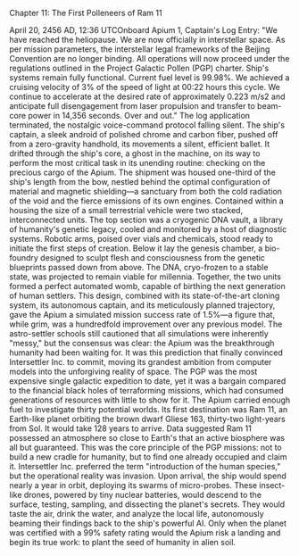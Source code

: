 Chapter 11: The First Polleneers of Ram 11

April 20, 2456 AD, 12:36 UTCOnboard Apium 1, Captain's Log Entry:
"We have reached the heliopause. We are now officially in interstellar space. As per mission parameters, the interstellar legal frameworks of the Beijing Convention are no longer binding. All operations will now proceed under the regulations outlined in the Project Galactic Pollen (PGP) charter. Ship's systems remain fully functional. Current fuel level is 99.98%. We achieved a cruising velocity of 3% of the speed of light at 00:22 hours this cycle. We continue to accelerate at the desired rate of approximately 0.223 m/s2 and anticipate full disengagement from laser propulsion and transfer to beam-core power in 14,356 seconds. Over and out."
The log application terminated, the nostalgic voice-command protocol falling silent. The ship's captain, a sleek android of polished chrome and carbon fiber, pushed off from a zero-gravity handhold, its movements a silent, efficient ballet. It drifted through the ship's core, a ghost in the machine, on its way to perform the most critical task in its unending routine: checking on the precious cargo of the Apium.
The shipment was housed one-third of the ship's length from the bow, nestled behind the optimal configuration of material and magnetic shielding—a sanctuary from both the cold radiation of the void and the fierce emissions of its own engines. Contained within a housing the size of a small terrestrial vehicle were two stacked, interconnected units. The top section was a cryogenic DNA vault, a library of humanity's genetic legacy, cooled and monitored by a host of diagnostic systems. Robotic arms, poised over vials and chemicals, stood ready to initiate the first steps of creation. Below it lay the genesis chamber, a bio-foundry designed to sculpt flesh and consciousness from the genetic blueprints passed down from above. The DNA, cryo-frozen to a stable state, was projected to remain viable for millennia. Together, the two units formed a perfect automated womb, capable of birthing the next generation of human settlers.
This design, combined with its state-of-the-art cloning system, its autonomous captain, and its meticulously planned trajectory, gave the Apium a simulated mission success rate of 1.5%—a figure that, while grim, was a hundredfold improvement over any previous model. The astro-settler schools still cautioned that all simulations were inherently "messy," but the consensus was clear: the Apium was the breakthrough humanity had been waiting for. It was this prediction that finally convinced Intersettler Inc. to commit, moving its grandest ambition from computer models into the unforgiving reality of space. The PGP was the most expensive single galactic expedition to date, yet it was a bargain compared to the financial black holes of terraforming missions, which had consumed generations of resources with little to show for it.
The Apium carried enough fuel to investigate thirty potential worlds. Its first destination was Ram 11, an Earth-like planet orbiting the brown dwarf Gliese 163, thirty-two light-years from Sol. It would take 128 years to arrive. Data suggested Ram 11 possessed an atmosphere so close to Earth's that an active biosphere was all but guaranteed. This was the core principle of the PGP missions: not to build a new cradle for humanity, but to find one already occupied and claim it. Intersettler Inc. preferred the term "introduction of the human species," but the operational reality was invasion.
Upon arrival, the ship would spend nearly a year in orbit, deploying its swarms of micro-probes. These insect-like drones, powered by tiny nuclear batteries, would descend to the surface, testing, sampling, and dissecting the planet's secrets. They would taste the air, drink the water, and analyze the local life, autonomously beaming their findings back to the ship's powerful AI. Only when the planet was certified with a 99% safety rating would the Apium risk a landing and begin its true work: to plant the seed of humanity in alien soil.
